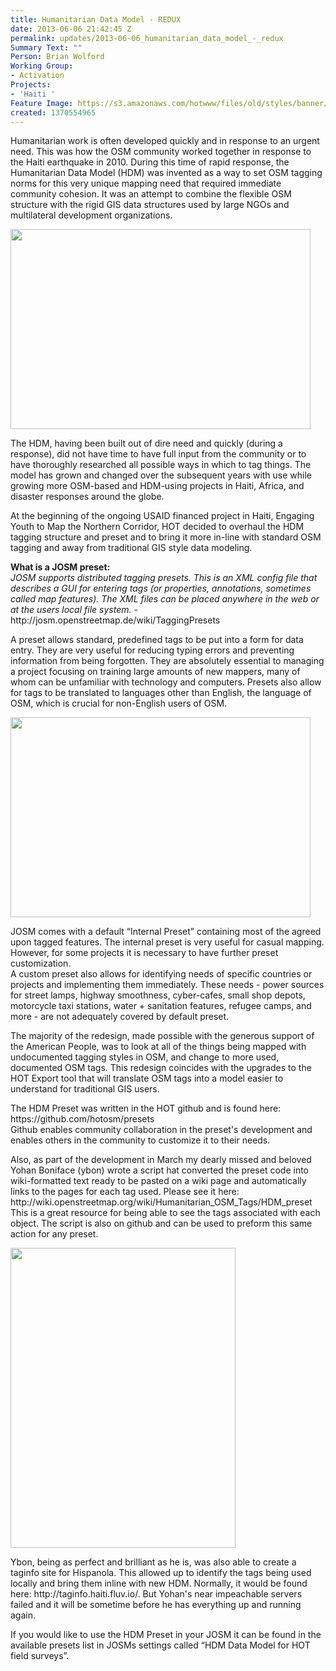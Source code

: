 ```yaml
---
title: Humanitarian Data Model - REDUX
date: 2013-06-06 21:42:45 Z
permalink: updates/2013-06-06_humanitarian_data_model_-_redux
Summary Text: ""
Person: Brian Wolford
Working Group:
- Activation
Projects:
- 'Haiti '
Feature Image: https://s3.amazonaws.com/hotwww/files/old/styles/banner/public/600185_10200894765605830_1568258984_n.jpg
created: 1370554965
---
```


<p>Humanitarian work is often developed quickly and in response to an urgent need. This was how the OSM community worked together in response to the Haiti earthquake in 2010. During this time of rapid response, the Humanitarian Data Model (HDM) was invented as a way to set OSM tagging norms for this very unique mapping need that required immediate community cohesion. It was an attempt to combine the flexible OSM structure with the rigid GIS data structures used by large NGOs and multilateral development organizations.<!--break--></p><p><img class="image-large" src="https://s3.amazonaws.com/hotwww/files/old/styles/large/public/935388_10200715461123330_559203776_n_0.jpg?itok=Ei2CZezt" alt="" style="width:480px;height:320px"></p><p><!--break--></p><p>The HDM, having been built out of dire need and quickly (during a response), did not have time to have full input from the community or to have thoroughly researched all possible ways in which to tag things. The model has grown and changed over the subsequent years with use while growing more OSM-based and HDM-using projects in Haiti, Africa, and disaster responses around the globe.</p><p>At the beginning of the ongoing USAID financed project in Haiti, Engaging Youth to Map the Northern Corridor, HOT decided to overhaul the HDM tagging structure and preset and to bring it more in-line with standard OSM tagging and away from traditional GIS style data modeling.</p><p><strong>What is a JOSM preset:</strong><br><cite>JOSM supports distributed tagging presets. This is an XML config file that describes a GUI for entering tags (or properties, annotations, sometimes called map features). The XML files can be placed anywhere in the web or at the users local file system.</cite> - http://josm.openstreetmap.de/wiki/TaggingPresets</p><p>A preset allows standard, predefined tags to be put into a form for data entry. They are very useful for reducing typing errors and preventing information from being forgotten. They are absolutely essential to managing a project focusing on training large amounts of new mappers, many of whom can be unfamiliar with technology and computers. Presets also allow for tags to be translated to languages other than English, the language of OSM, which is crucial for non-English users of OSM.</p><p><img class="image-large" src="https://s3.amazonaws.com/hotwww/files/old/styles/large/public/600185_10200894765605830_1568258984_n_0.jpg?itok=NERYD5qX" alt="" style="width:480px;height:320px"></p><p>JOSM comes with a default “Internal Preset” containing most of the agreed upon tagged features. The internal preset is very useful for casual mapping. However, for some projects it is necessary to have further preset customization.<br> A custom preset also allows for identifying needs of specific countries or projects and implementing them immediately. These needs - power sources for street lamps, highway smoothness, cyber-cafes, small shop depots, motorcycle taxi stations, water + sanitation features, refugee camps, and more - are not adequately covered by default preset.</p><p>The majority of the redesign, made possible with the generous support of the American People, was to look at all of the things being mapped with undocumented tagging styles in OSM, and change to more used, documented OSM tags. This redesign coincides with the upgrades to the HOT Export tool that will translate OSM tags into a model easier to understand for traditional GIS users.</p><p>The HDM Preset was written in the HOT github and is found here: https://github.com/hotosm/presets<br>Github enables community collaboration in the preset's development and enables others in the community to customize it to their needs.</p><p>Also, as part of the development in March my dearly missed and beloved Yohan Boniface (ybon) wrote a script hat converted the preset code into wiki-formatted text ready to be pasted on a wiki page and automatically links to the pages for each tag used. Please see it here: http://wiki.openstreetmap.org/wiki/Humanitarian_OSM_Tags/HDM_preset <br>This is a great resource for being able to see the tags associated with each object. The script is also on github and can be used to preform this same action for any preset.</p><p><img class="image-large" src="https://s3.amazonaws.com/hotwww/files/old/styles/large/public/loonapix_13708940622944072703_0.jpg?itok=mr1g2pG8" alt="" style="width:360px;height:480px"></p><p>Ybon, being as perfect and brilliant as he is, was also able to create a taginfo site for Hispanola. This allowed up to identify the tags being used locally and bring them inline with new HDM. Normally, it would be found here: http://taginfo.haiti.fluv.io/. But Yohan's near impeachable servers failed and it will be sometime before he has everything up and running again.</p><p>If you would like to use the HDM Preset in your JOSM it can be found in the available presets list in JOSMs settings called “HDM Data Model for HOT field surveys”.</p>
